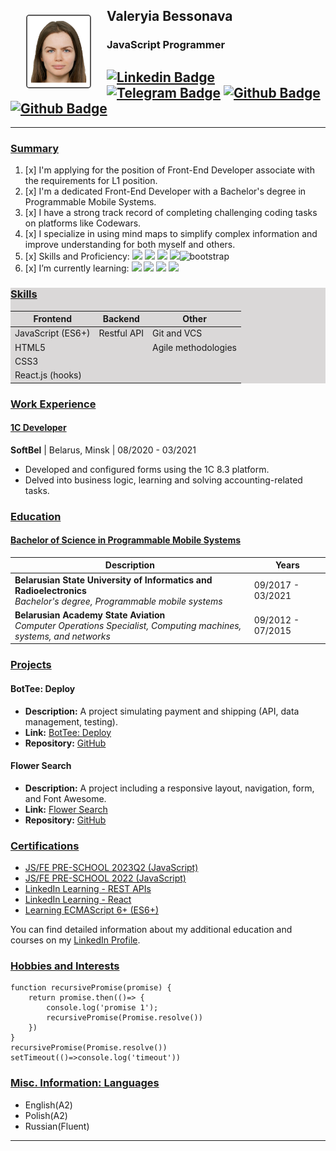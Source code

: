 <div align="left">
  <img src="./lng/avatar.png" alt="image" width="100px" style="float: left; margin-right: 25px; margin-top: 10px;margin-left:25px;border-radius: 5px; border: 2px solid #595858;"/>

## Valeryia Bessonava
### JavaScript Programmer 
</div>





##  [![Linkedin Badge](https://img.shields.io/badge/-whowouldwin-blue?style=flat&logo=Linkedin&logoColor=white)](http://www.linkedin.com/in/whowouldwin) [![Telegram Badge](https://img.shields.io/badge/-telegram-red?color=white&logo=telegram&logoColor=blue)](https://t.me/leranetwork) [![Github Badge](https://img.shields.io/badge/-github-red?color=white&logo=github&logoColor=black)](https://github.com/whowouldwin) [![Github Badge](https://img.shields.io/badge/-discord-red?color=violet&logo=discord&logoColor=white)](https://discordapp.com/users/@whowouldwin#2891)

---

### <ins>Summary</ins>
1. [x] <span> I'm applying for the position of Front-End Developer associate with the requirements for L1 position. </span>
2. [x] <span> I'm a dedicated Front-End Developer with a Bachelor's degree in Programmable Mobile Systems.  </span>   
3. [x] <span> I have a strong track record of completing challenging coding tasks on platforms like Codewars. </span>
4. [x] <span> I specialize in using mind maps to simplify complex information and improve understanding for both myself and others.</span>
5. [x] <span> Skills and Proficiency: <img src="https://media.giphy.com/media/w7j1Bivh2hvIbhDYO8/giphy.gif" width="30"> <img src="https://media.giphy.com/media/ln7z2eWriiQAllfVcn/giphy.gif" width="30"> <img src="https://media.giphy.com/media/QssGEmpkyEOhBCb7e1/giphy.gif" width="30"> <img src="https://media.giphy.com/media/du3J3cXyzhj75IOgvA/giphy.gif" width="30"><img src="https://media.giphy.com/media/Sr8xDpMwVKOHUWDVRD/giphy.gif" width="30" alt="bootstrap"></span>
6. [x] <span> I’m currently learning: <img src="https://media.giphy.com/media/eNAsjO55tPbgaor7ma/giphy.gif" width="30"> <img src="https://media.giphy.com/media/XEDIHHp3i8bVoEdxd7/giphy.gif" width="30"> <img src="https://media.giphy.com/media/VgGthkhUvGgOit7Y9i/giphy.gif" width="30"> <img src="https://media.giphy.com/media/kdFc8fubgS31b8DsVu/giphy.gif" width="30"> </span>

<div style="background-color: #dad8d8;">

### <ins>Skills</ins>

| Frontend          | Backend     | Other               |
|-------------------|-------------|---------------------|
| JavaScript (ES6+) | Restful API | Git and VCS         |
| HTML5             |             | Agile methodologies |
| CSS3              |             |                     |
| React.js (hooks)  |             |                     |

</div>

### <ins>Work Experience</ins>

#### <ins>1C Developer</ins>
**SoftBel** | Belarus, Minsk | 08/2020 - 03/2021
- Developed and configured forms using the 1C 8.3 platform.
- Delved into business logic, learning and solving accounting-related tasks.

### <ins>Education</ins>

#### <ins>Bachelor of Science in Programmable Mobile Systems</ins>
| Description                                                                                                              | Years             |
|--------------------------------------------------------------------------------------------------------------------------|-------------------|
| **Belarusian State University of Informatics and Radioelectronics**<br/>_Bachelor's degree, Programmable mobile systems_ | 09/2017 - 03/2021 |
| **Belarusian Academy State Aviation**<br/>_Computer Operations Specialist, Computing machines, systems, and networks_    | 09/2012 - 07/2015 |

### <ins>Projects</ins>
#### BotTee: Deploy
- **Description:** A project simulating payment and shipping (API, data management, testing).
- **Link:** [BotTee: Deploy](https://whowouldwin.github.io/PaymentForm/)
- **Repository:** [GitHub](https://github.com/whowouldwin/PaymentForm)

#### Flower Search
- **Description:** A project including a responsive layout, navigation, form, and Font Awesome.
- **Link:** [Flower Search](https://whowouldwin.github.io/FlowerSearch/)
- **Repository:** [GitHub](https://github.com/whowouldwin/FlowerSearch)

### <ins>Certifications</ins>
- [JS/FE PRE-SCHOOL 2023Q2 (JavaScript)](https://app.rs.school/certificate/i5yxzk4y)
- [JS/FE PRE-SCHOOL 2022 (JavaScript)](https://app.rs.school/certificate/nqe6yxjx)
- [LinkedIn Learning - REST APIs](https://www.linkedin.com/learning/certificates/a286742208522c52b2356ad9083fa89c9834ffafc1d32680a1d17e359332582b?lipi=urn%3Ali%3Apage%3Ad_flagship3_profile_view_base_certifications_details%3BK3LRkJQAT9eRv%2BXWuMx1BA%3D%3D)
- [LinkedIn Learning - React](https://www.linkedin.com/learning/certificates/3981cc5db073d23054dff492e36ea96b0eaf1da4583e265db96e4ecae12b14a2?lipi=urn%3Ali%3Apage%3Ad_flagship3_profile_view_base_certifications_details%3BA8bJzH0oTO%2BQI3gCNiX9Wg%3D%3D)
- [Learning ECMAScript 6+ (ES6+)](https://www.linkedin.com/learning/certificates/0c6a9c22922046546cfc65767410bdaa5d46e95b8d8f4398abf67e54355656d4?lipi=urn%3Ali%3Apage%3Ad_flagship3_profile_view_base_certifications_details%3Bifi2NqpfTRmY6iCStE9zQA%3D%3D)

You can find detailed information about my additional education and courses on my [LinkedIn Profile](http://www.linkedin.com/in/whowouldwin).

### <ins>Hobbies and Interests</ins>
```
function recursivePromise(promise) {
    return promise.then(()=> {
        console.log('promise 1');
        recursivePromise(Promise.resolve())
    })
}
recursivePromise(Promise.resolve())
setTimeout(()=>console.log('timeout'))
```
### <ins>Misc. Information: Languages</ins>

- English(A2)
- Polish(A2)
- Russian(Fluent)


---
